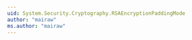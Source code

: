 ```yaml
---
uid: System.Security.Cryptography.RSAEncryptionPaddingMode
author: "mairaw"
ms.author: "mairaw"
---
```

